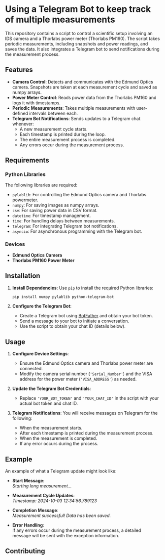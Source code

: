 # Using a Telegram Bot to keep track of multiple measurements

This repository contains a script to control a scientific setup involving an IDS camera  and a Thorlabs power meter (Thorlabs PM160). The script takes periodic measurements, including snapshots and power readings, and saves the data. It also integrates a Telegram bot to send notifications during the measurement process.

## Features
- **Camera Control**: Detects and communicates with the Edmund Optics camera. Snapshots are taken at each measurement cycle and saved as numpy arrays.
- **Power Meter Control**: Reads power data from the Thorlabs PM160 and logs it with timestamps.
- **Periodic Measurements**: Takes multiple measurements with user-defined intervals between each.
- **Telegram Bot Notifications**: Sends updates to a Telegram chat whenever:
  - A new measurement cycle starts.
  - Each timestamp is printed during the loop.
  - The entire measurement process is completed.
  - Any errors occur during the measurement process.

## Requirements

### Python Libraries
The following libraries are required:
- `pylablib`: For controlling the Edmund Optics camera and Thorlabs powermeter.
- `numpy`: For saving images as numpy arrays.
- `csv`: For saving power data in CSV format.
- `datetime`: For timestamp management.
- `time`: For handling delays between measurements.
- `telegram`: For integrating Telegram bot notifications.
- `asyncio`: For asynchronous programming with the Telegram bot.

### Devices
- **Edmund Optics Camera**
- **Thorlabs PM160 Power Meter**

## Installation

1. **Install Dependencies**:
   Use `pip` to install the required Python libraries:
   ```bash
   pip install numpy pylablib python-telegram-bot
   ```

2. **Configure the Telegram Bot**:
   - Create a Telegram bot using [BotFather](https://core.telegram.org/bots#botfather) and obtain your bot token.
   - Send a message to your bot to initiate a conversation.
   - Use the script to obtain your chat ID (details below).

## Usage

1. **Configure Device Settings**:
   - Ensure the Edmund Optics camera and Thorlabs power meter are connected.
   - Modify the camera serial number (`'Serial_Number'`) and the VISA address for the power meter (`'VISA_ADDRESS'`) as needed.

2. **Update the Telegram Bot Credentials**:
   - Replace `'YOUR_BOT_TOKEN'` and `'YOUR_CHAT_ID'` in the script with your actual bot token and chat ID.

3. **Telegram Notifications**:
   You will receive messages on Telegram for the following:
   - When the measurement starts.
   - After each timestamp is printed during the measurement process.
   - When the measurement is completed.
   - If any error occurs during the process.

## Example

An example of what a Telegram update might look like:

- **Start Message**:  
  _Starting long measurement..._

- **Measurement Cycle Updates**:  
  _Timestamp: 2024-10-03 12:34:56.789123_

- **Completion Message**:  
  _Measurement successful! Data has been saved._

- **Error Handling**:  
  If any errors occur during the measurement process, a detailed message will be sent with the exception information.

## Contributing
